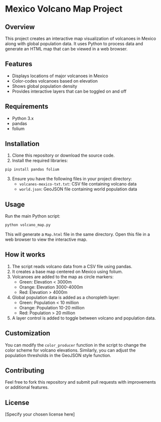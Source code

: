 # Mexico Volcano Map Project

## Overview

This project creates an interactive map visualization of volcanoes in Mexico along with global population data. It uses Python to process data and generate an HTML map that can be viewed in a web browser.

## Features

- Displays locations of major volcanoes in Mexico
- Color-codes volcanoes based on elevation
- Shows global population density
- Provides interactive layers that can be toggled on and off

## Requirements

- Python 3.x
- pandas
- folium

## Installation

1. Clone this repository or download the source code.
2. Install the required libraries:

```bash
pip install pandas folium
```

3. Ensure you have the following files in your project directory:
   - `volcanes-mexico-txt.txt`: CSV file containing volcano data
   - `world.json`: GeoJSON file containing world population data

## Usage

Run the main Python script:

```bash
python volcano_map.py
```

This will generate a `Map.html` file in the same directory. Open this file in a web browser to view the interactive map.

## How it works

1. The script reads volcano data from a CSV file using pandas.
2. It creates a base map centered on Mexico using folium.
3. Volcanoes are added to the map as circle markers:
   - Green: Elevation < 3000m
   - Orange: Elevation 3000-4000m
   - Red: Elevation > 4000m
4. Global population data is added as a choropleth layer:
   - Green: Population < 10 million
   - Orange: Population 10-20 million
   - Red: Population > 20 million
5. A layer control is added to toggle between volcano and population data.

## Customization

You can modify the `color_producer` function in the script to change the color scheme for volcano elevations. Similarly, you can adjust the population thresholds in the GeoJSON style function.

## Contributing

Feel free to fork this repository and submit pull requests with improvements or additional features.

## License

[Specify your chosen license here]

